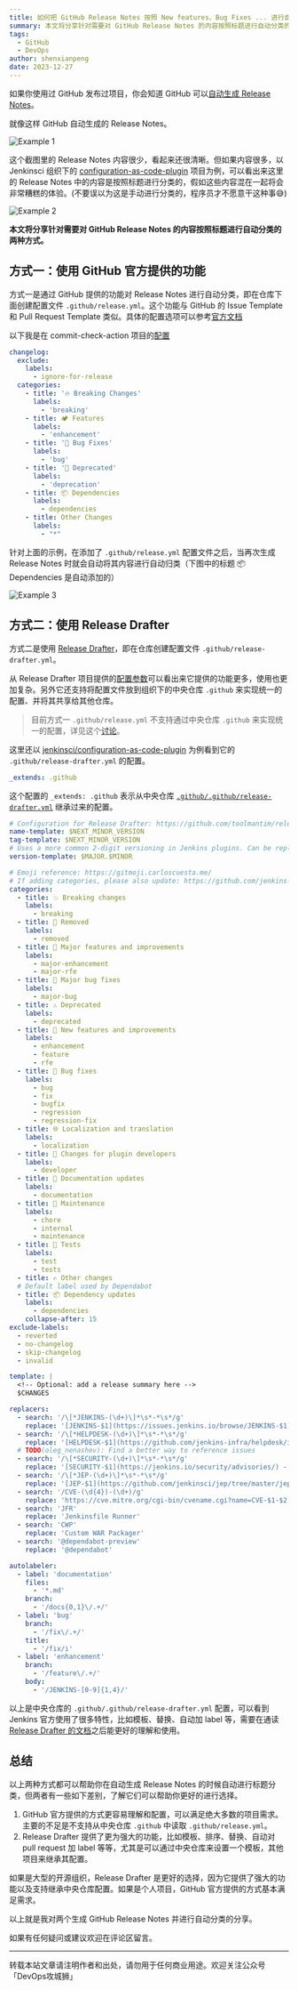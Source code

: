 ```yaml
---
title: 如何把 GitHub Release Notes 按照 New features、Bug Fixes ... 进行自动分类
summary: 本文将分享针对需要对 GitHub Release Notes 的内容按照标题进行自动分类的两种方式。
tags:
  - GitHub
  - DevOps
author: shenxianpeng
date: 2023-12-27
---
```


如果你使用过 GitHub 发布过项目，你会知道 GitHub 可以[自动生成 Release Notes](https://docs.github.com/en/repositories/releasing-projects-on-github/automatically-generated-release-notes#creating-automatically-generated-release-notes-for-a-new-release)。

就像这样 GitHub 自动生成的 Release Notes。

![Example 1](example-1.png)

这个截图里的 Release Notes 内容很少，看起来还很清晰。但如果内容很多，以 Jenkinsci 组织下的 [configuration-as-code-plugin](https://github.com/jenkinsci/configuration-as-code-plugin) 项目为例，可以看出来这里的 Release Notes 中的内容是按照标题进行分类的，假如这些内容混在一起将会非常糟糕的体验。(不要误以为这是手动进行分类的，程序员才不愿意干这种事😅)

![Example 2](example-2.png)

**本文将分享针对需要对 GitHub Release Notes 的内容按照标题进行自动分类的两种方式。**


## 方式一：使用 GitHub 官方提供的功能

方式一是通过 GitHub 提供的功能对 Release Notes 进行自动分类，即在仓库下面创建配置文件 `.github/release.yml`。这个功能与 GitHub 的 Issue Template 和 Pull Request Template 类似。具体的配置选项可以参考[官方文档](https://docs.github.com/en/repositories/releasing-projects-on-github/automatically-generated-release-notes#configuration-options)

以下我是在 commit-check-action 项目的[配置](https://github.com/commit-check/commit-check-action/blob/main/.github/release.yml)

```yaml
changelog:
  exclude:
    labels:
      - ignore-for-release
  categories:
    - title: '🔥 Breaking Changes'
      labels:
        - 'breaking'
    - title: 🏕 Features
      labels:
        - 'enhancement'
    - title: '🐛 Bug Fixes'
      labels:
        - 'bug'
    - title: '👋 Deprecated'
      labels:
        - 'deprecation'
    - title: 📦 Dependencies
      labels:
        - dependencies
    - title: Other Changes
      labels:
        - "*"
```

针对上面的示例，在添加了 `.github/release.yml` 配置文件之后，当再次生成 Release Notes 时就会自动将其内容进行自动归类（下图中的标题 📦 Dependencies 是自动添加的）

![Example 3](example-3.png)

## 方式二：使用 Release Drafter

方式二是使用 [Release Drafter](https://github.com/release-drafter/release-drafter)，即在仓库创建配置文件 `.github/release-drafter.yml`。

从 Release Drafter 项目提供的[配置参数](https://github.com/release-drafter/release-drafter?tab=readme-ov-file#configuration-options)可以看出来它提供的功能更多，使用也更加复杂。另外它还支持将配置文件放到组织下的中央仓库 `.github` 来实现统一的配置、并将其共享给其他仓库。

> 目前方式一 `.github/release.yml` 不支持通过中央仓库 `.github` 来实现统一的配置，详见这个[讨论](https://github.com/orgs/community/discussions/7926)。

这里还以 [jenkinsci/configuration-as-code-plugin](https://github.com/jenkinsci/configuration-as-code-plugin) 为例看到它的 `.github/release-drafter.yml` 的配置。

```yaml
_extends: .github
```

这个配置的 `_extends: .github` 表示从中央仓库 [`.github/.github/release-drafter.yml`](https://github.com/jenkinsci/.github/blob/master/.github/release-drafter.yml) 继承过来的配置。

```yaml
# Configuration for Release Drafter: https://github.com/toolmantim/release-drafter
name-template: $NEXT_MINOR_VERSION
tag-template: $NEXT_MINOR_VERSION
# Uses a more common 2-digit versioning in Jenkins plugins. Can be replaced by semver: $MAJOR.$MINOR.$PATCH
version-template: $MAJOR.$MINOR

# Emoji reference: https://gitmoji.carloscuesta.me/
# If adding categories, please also update: https://github.com/jenkins-infra/jenkins-maven-cd-action/blob/master/action.yaml#L16
categories:
  - title: 💥 Breaking changes
    labels:
      - breaking
  - title: 🚨 Removed
    labels:
      - removed
  - title: 🎉 Major features and improvements
    labels:
      - major-enhancement
      - major-rfe
  - title: 🐛 Major bug fixes
    labels:
      - major-bug
  - title: ⚠️ Deprecated
    labels:
      - deprecated
  - title: 🚀 New features and improvements
    labels:
      - enhancement
      - feature
      - rfe
  - title: 🐛 Bug fixes
    labels:
      - bug
      - fix
      - bugfix
      - regression
      - regression-fix
  - title: 🌐 Localization and translation
    labels:
      - localization
  - title: 👷 Changes for plugin developers
    labels:
      - developer
  - title: 📝 Documentation updates
    labels:
      - documentation
  - title: 👻 Maintenance
    labels:
      - chore
      - internal
      - maintenance
  - title: 🚦 Tests
    labels:
      - test
      - tests
  - title: ✍ Other changes
  # Default label used by Dependabot
  - title: 📦 Dependency updates
    labels:
      - dependencies
    collapse-after: 15
exclude-labels:
  - reverted
  - no-changelog
  - skip-changelog
  - invalid

template: |
  <!-- Optional: add a release summary here -->
  $CHANGES

replacers:
  - search: '/\[*JENKINS-(\d+)\]*\s*-*\s*/g'
    replace: '[JENKINS-$1](https://issues.jenkins.io/browse/JENKINS-$1) - '
  - search: '/\[*HELPDESK-(\d+)\]*\s*-*\s*/g'
    replace: '[HELPDESK-$1](https://github.com/jenkins-infra/helpdesk/issues/$1) - '
  # TODO(oleg_nenashev): Find a better way to reference issues
  - search: '/\[*SECURITY-(\d+)\]*\s*-*\s*/g'
    replace: '[SECURITY-$1](https://jenkins.io/security/advisories/) - '
  - search: '/\[*JEP-(\d+)\]*\s*-*\s*/g'
    replace: '[JEP-$1](https://github.com/jenkinsci/jep/tree/master/jep/$1) - '
  - search: '/CVE-(\d{4})-(\d+)/g'
    replace: 'https://cve.mitre.org/cgi-bin/cvename.cgi?name=CVE-$1-$2'
  - search: 'JFR'
    replace: 'Jenkinsfile Runner'
  - search: 'CWP'
    replace: 'Custom WAR Packager'
  - search: '@dependabot-preview'
    replace: '@dependabot'

autolabeler:
  - label: 'documentation'
    files:
      - '*.md'
    branch:
      - '/docs{0,1}\/.+/'
  - label: 'bug'
    branch:
      - '/fix\/.+/'
    title:
      - '/fix/i'
  - label: 'enhancement'
    branch:
      - '/feature\/.+/'
    body:
      - '/JENKINS-[0-9]{1,4}/'
```

以上是中央仓库的 `.github/.github/release-drafter.yml` 配置，可以看到 Jenkins 官方使用了很多特性，比如模板、替换、自动加 label 等，需要在通读 [Release Drafter 的文档](https://github.com/release-drafter/release-drafter?tab=readme-ov-file#configuration-options)之后能更好的理解和使用。

## 总结

以上两种方式都可以帮助你在自动生成 Release Notes 的时候自动进行标题分类，但两者有一些如下差别，了解它们可以帮助你更好的进行选择。

1. GitHub 官方提供的方式更容易理解和配置，可以满足绝大多数的项目需求。主要的不足是不支持从中央仓库 `.github` 中读取 `.github/release.yml`。
2. Release Drafter 提供了更为强大的功能，比如模板、排序、替换、自动对 pull request 加 label 等等，尤其是可以通过中央仓库来设置一个模板，其他项目来继承其配置。

如果是大型的开源组织，Release Drafter 是更好的选择，因为它提供了强大的功能以及支持继承中央仓库配置。如果是个人项目，GitHub 官方提供的方式基本满足需求。

以上就是我对两个生成 GitHub Release Notes 并进行自动分类的分享。

如果有任何疑问或建议欢迎在评论区留言。

---

转载本站文章请注明作者和出处，请勿用于任何商业用途。欢迎关注公众号「DevOps攻城狮」
